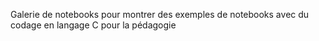 Galerie de notebooks pour montrer des exemples de notebooks avec du codage en langage C pour la pédagogie

